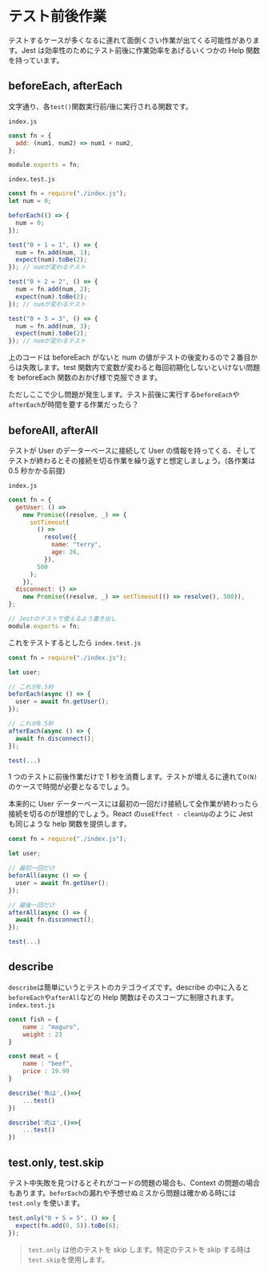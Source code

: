 # テスト前後作業

テストするケースが多くなるに連れて面倒くさい作業が出てくる可能性があります。Jest は効率性のためにテスト前後に作業効率をあげるいくつかの Help 関数を持っています。

## beforeEach, afterEach

文字通り、各`test()`関数実行前/後に実行される関数です。

`index.js`

```javascript
const fn = {
  add: (num1, num2) => num1 + num2,
};

module.exports = fn;
```

`index.test.js`

```javascript
const fn = require("./index.js");
let num = 0;

beforEach(() => {
  num = 0;
});

test("0 + 1 = 1", () => {
  num = fn.add(num, 1);
  expect(num).toBe(2);
}); // numが変わるテスト

test("0 + 2 = 2", () => {
  num = fn.add(num, 2);
  expect(num).toBe(2);
}); // numが変わるテスト

test("0 + 3 = 3", () => {
  num = fn.add(num, 3);
  expect(num).toBe(2);
}); // numが変わるテスト
```

上のコードは beforeEach がないと num の値がテストの後変わるので２番目からは失敗します。test 関数内で変数が変わると毎回初期化しないといけない問題を beforeEach 関数のおかげ様で克服できます。

ただしここで少し問題が発生します。テスト前後に実行する`beforeEach`や`afterEach`が時間を要する作業だったら？

## beforeAll, afterAll

テストが User のデーターベースに接続して User の情報を持ってくる、そしてテストが終わるとその接続を切る作業を繰り返すと想定しましょう。(各作業は 0.5 秒かかる前提)

`index.js`

```javascript
const fn = {
  getUser: () =>
    new Promise((resolve, _) => {
      setTimeout(
        () =>
          resolve({
            name: "terry",
            age: 26,
          }),
        500
      );
    }),
  disconnect: () =>
    new Promise((resolve, _) => setTimeout(() => resolve(), 500)),
};

// Jestのテストで使えるよう書き出し
module.exports = fn;
```

これをテストするとしたら
`index.test.js`

```javascript
const fn = require("./index.js");

let user;

// これが0.5秒
beforEach(async () => {
  user = await fn.getUser();
});

// これが0.5秒
afterEach(async () => {
  await fn.disconnect();
});

test(...)
```

1 つのテストに前後作業だけで 1 秒を消費します。テストが増えるに連れて`O(N)`のケースで時間が必要となるでしょう。

本来的に User データーベースには最初の一回だけ接続して全作業が終わったら接続を切るのが理想的でしょう。React の`useEffect - cleanUp`のように Jest も同じような help 関数を提供します。

```javascript
const fn = require("./index.js");

let user;

// 最初一回だけ
beforAll(async () => {
  user = await fn.getUser();
});

// 最後一回だけ
afterAll(async () => {
  await fn.disconnect();
});

test(...)
```

## describe

`describe`は簡単にいうとテストのカテゴライズです。describe の中に入ると`beforeEach`や`afterAll`などの Help 関数はそのスコープに制限されます。
`index.test.js`

```javascript
const fish = {
    name : "maguro",
    weight : 23
}

const meat = {
    name : "beef",
    price : 19.99
}

describe('魚は',()=>{
    ...test()
})

describe('肉は',()=>{
    ...test()
})
```

## test.only, test.skip

テスト中失敗を見つけるとそれがコードの問題の場合も、Context の問題の場合もあります。`beforEach`の漏れや予想せぬミスから問題は確かめる時には `test.only` を使います。

```javascript
test.only("0 + 5 = 5", () => {
  expect(fn.add(0, 5)).toBe(6);
});
```

> `test.only` は他のテストを skip します。特定のテストを skip する時は`test.skip`を使用します。

